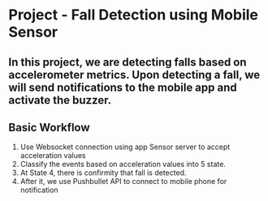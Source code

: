 

# Project - Fall Detection using Mobile Sensor

## In this project, we are detecting falls based on accelerometer metrics. Upon detecting a fall, we will send notifications to the mobile app and activate the buzzer.

## Basic Workflow
1. Use Websocket connection using app Sensor server to accept acceleration values
2. Classify the events based on acceleration values into 5 state.
3. At State 4, there is confirmity that fall is detected.
4. After it, we use Pushbullet API to connect to mobile phone for notification